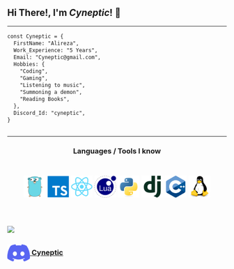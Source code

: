 ## Hi There!, I'm *Cyneptic*! :wave:
---



<div align="center">



</div>
  
```
const Cyneptic = {
  FirstName: "Alireza",
  Work_Experience: "5 Years",
  Email: "Cyneptic@gmail.com",
  Hobbies: {
    "Coding",
    "Gaming",
    "Listening to music",
    "Summoning a demon",
    "Reading Books",
  },
  Discord_Id: "cyneptic",
}
   
```


---
<div align="center">

### Languages / Tools I know

</div>
<br />
<p align="center">
  <img src="https://raw.githubusercontent.com/devicons/devicon/master/icons/go/go-original.svg" width="50px" height="50px"/>
  <img src="https://raw.githubusercontent.com/devicons/devicon/master/icons/typescript/typescript-original.svg" width="50px" height="50px"/>
<img src="https://raw.githubusercontent.com/devicons/devicon/master/icons/react/react-original.svg" width="50px" height="50px"/>
  <img src="https://raw.githubusercontent.com/devicons/devicon/master/icons/lua/lua-original.svg" width="50px" height="50px"/>
<img src="https://raw.githubusercontent.com/devicons/devicon/master/icons/python/python-original.svg" width="50px" height="50px"/>
<img src="https://raw.githubusercontent.com/devicons/devicon/master/icons/django/django-plain.svg" width="50px" height="50px"/>
<img src="https://raw.githubusercontent.com/devicons/devicon/master/icons/cplusplus/cplusplus-original.svg" width="50px" height="50px"/>
<img src="https://raw.githubusercontent.com/devicons/devicon/master/icons/linux/linux-original.svg" width="50px" height="50px"/>
</p>
<br />
<br />

![](https://komarev.com/ghpvc/?username=cyneptic&label=Profile%20views&color=0e75b6&style=flat)

<!-- <img src="https://github-readme-stats.vercel.app/api?username=cyneptic&include_all_commits=true&count_private=true&hide=stars&show_icons=true&theme=tokyonight&hide_title=true" width="550"> -->

### [<img align="center" src="./img/Discord-Logo-Color.svg" width="52" height="40"> Cyneptic](https://discordapp.com/users/329352402681593860/)


[website]: https://cyneptic.com/
